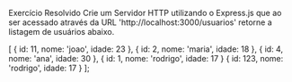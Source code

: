 Exercício Resolvido
Crie um Servidor HTTP utilizando o Express.js que ao ser acessado através da URL 'http://localhost:3000/usuarios' retorne a listagem de usuários abaixo.

[
    { id: 11, nome: 'joao', idade: 23 },
    { id: 2, nome: 'maria', idade: 18 },
    { id: 4, nome: 'ana', idade: 30 },
    { id: 1, nome: 'rodrigo', idade: 17 }
    { id: 123, nome: 'rodrigo', idade: 17 }
];